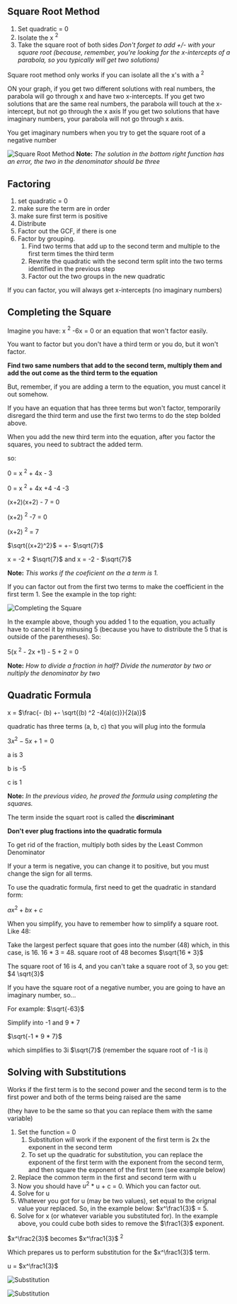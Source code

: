 ## Square Root Method

1. Set quadratic = 0
2. Isolate the x $^2$
3. Take the square root of both sides
*Don't forget to add +/- with your square root (because, remember, you're looking for the x-intercepts of a parabola, so you typically will get two solutions)*

Square root method only works if you can isolate all the x's with a $^2$ 

ON your graph, if you get two different solutions with real numbers, the parabola will go through x and have two x-intercepts.
If you get two solutions that are the same real numbers, the parabola will touch at the x-intercept, but not go through the x axis
If you get two solutions that have imaginary numbers, your parabola will not go through x axis. 

You get imaginary numbers when you try to get the square root of a negative number

![Square Root Method](squ-root-meth.png)
**Note:** *The solution in the bottom right function has an error, the two in the denominator should be three*


## Factoring

1. set quadratic = 0
2. make sure the term are in order
3. make sure first term is positive
4. Distribute
5. Factor out the GCF, if there is one
6. Factor by grouping.
   1. Find two terms that add up to the second term and multiple to the first term times the third term
   2. Rewrite the quadratic with the second term split into the two terms identified in the previous step
   3. Factor out the two groups in the new quadratic 

 If you can factor, you will always get x-intercepts (no imaginary numbers)

## Completing the Square

Imagine you have: x $^2$ -6x = 0 or an equation that won't factor easily. 

You want to factor but you don't have a third term or you do, but it won't factor.  

**Find two same numbers that add to the second term, multiply them and add the out come as the third term to the equation**

But, remember, if you are adding a term to the equation, you must cancel it out somehow. 

If you have an equation that has three terms but won't factor, temporarily disregard the third term and use the first two terms to do the step bolded above. 

When you add the new third term into the equation, after you factor the squares, you need to subtract the added term. 

so: 

0 = x $^2$ + 4x - 3

0 = x $^2$ + 4x +4 -4 -3 

(x+2)(x+2) - 7 = 0

(x+2) $^2$ -7 = 0 

(x+2) $^2$  = 7 

$\sqrt{(x+2)^2}$ = +- $\sqrt{7}$

x = -2 + $\sqrt{7}$ and x = -2 - $\sqrt{7}$

**Note:** *This works if the coeficient on the a term is 1.*

If you can factor out from the first two terms to make the coefficient in the first term 1.  See the example in the top right: 

![Completing the Square](comp-square.png)

In the example above, though you added 1 to the equation, you actually have to cancel it by minusing 5 (because you have to distribute the 5 that is outside of the parentheses). So: 

5(x $^2$ - 2x +1) - 5 + 2 = 0

**Note:** *How to divide a fraction in half?  Divide the numerator by two or nultiply the denominator by two*

## Quadratic Formula

x = $\frac{- (b) +- \sqrt{(b) ^2 -4(a)(c)}}{2(a)}$

quadratic has three terms (a, b, c) that you will plug into the formula

$3x ^2 - 5x +1 = 0$

a is 3

b is -5

c is 1

**Note:** *In the previous video, he proved the formula using completing the squares.*

The term inside the squart root is called the **discriminant**

**Don't ever plug fractions into the quadratic formula**

To get rid of the fraction, multiply both sides by the Least Common Denominator 

If your a term is negative, you can change it to positive, but you must change the sign for all terms. 

To use the quadratic formula, first need to get the quadratic in standard form:

$ax ^2 + bx + c$

When you simplify, you have to remember how to simplify a square root.  Like 48: 

Take the largest perfect square that goes into the number (48) which, in this case, is 16.  16 * 3 = 48.  square root of 48 becomes $\sqrt{16 * 3}$

The square root of 16 is 4, and you can't take a square root of 3, so you get: $4 \sqrt{3}$

If you have the square root of a negative number, you are going to have an imaginary number, so...

For example: $\sqrt{-63}$

Simplify into -1 and 9 * 7 

$\sqrt{-1 * 9 * 7}$

which simplifies to 3i $\sqrt{7}$ (remember the square root of -1 is i)

## Solving with Substitutions 

Works if the first term is to the second power and the second term is to the first power and both of the terms being raised are the same 

(they have to be the same so that you can replace them with the same variable)

1. Set the function = 0
   1. Substitution will work if the exponent of the first term is 2x the exponent in the second term
   2. To set up the quadratic for substitution, you can replace the exponent of the first term with the exponent from the second term, and then square the exponent of the first term (see example below)
2. Replace the common term in the first and second term with u
3. Now you should have $u^2$ * u + c = 0.  Which you can factor out. 
4. Solve for u
5. Whatever you got for u (may be two values), set equal to the orignal value your replaced.  So, in the example below: $x^\frac1{3}$ = 5. 
6. Solve for x (or whatever variable you substituted for). In the example above, you could cube both sides to remove the $\frac1{3}$ exponent. 

$x^\frac2{3}$ becomes $x^\frac1{3}$ $^2$  

Which prepares us to perform substitution for the $x^\frac1{3}$ term. 

u = $x^\frac1{3}$

![Substitution](substitution.png)


![Substitution](substitution2.png)